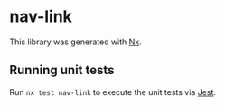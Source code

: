 # nav-link

This library was generated with [Nx](https://nx.dev).

## Running unit tests

Run `nx test nav-link` to execute the unit tests via [Jest](https://jestjs.io).
